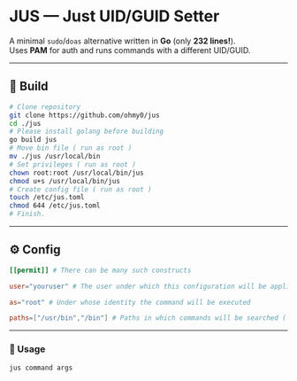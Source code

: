# JUS — Just UID/GUID Setter

A minimal `sudo`/`doas` alternative written in **Go** (only **232 lines!**).  
Uses **PAM** for auth and runs commands with a different UID/GUID.

---  

## 🔧 Build

```sh
# Clone repository
git clone https://github.com/ohmy0/jus
cd ./jus
# Please install golang before building
go build jus
# Move bin file ( run as root )
mv ./jus /usr/local/bin
# Set privileges ( run as root )
chown root:root /usr/local/bin/jus 
chmod u+s /usr/local/bin/jus
# Create config file ( run as root )
touch /etc/jus.toml
chmod 644 /etc/jus.toml
# Finish.

```

---

## ⚙️ Config
```toml  
[[permit]] # There can be many such constructs

user="youruser" # The user under which this configuration will be applied

as="root" # Under whose identity the command will be executed

paths=["/usr/bin","/bin"] # Paths in which commands will be searched ( Optional, std paths = /bin /sbin /usr/bin /usr/sbin /usr/local/bin ) 
```

---

### 🚀 Usage
```sh
jus command args
```
